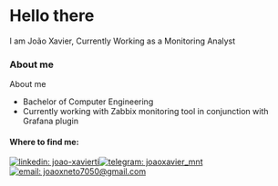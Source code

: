 # Hello there

<p>
  I am João Xavier, Currently Working as a Monitoring Analyst
</p>

### About me

About me

- Bachelor of Computer Engineering 
- Currently working with Zabbix monitoring tool in conjunction with Grafana plugin 

#### Where to find me:

[![linkedin: joao-xavierti](https://img.shields.io/badge/linkedin-0077B5?&style=for-the-badge&logo=linkedin)](https://www.linkedin.com/in/joao-xavierti/)[![telegram: joaoxavier_mnt](https://img.shields.io/badge/telegram-2CA5E0?&style=for-the-badge&logo=telegram)](https://t.me/joaoxavier_mnt)[![email: joaoxneto7050@gmail.com](https://img.shields.io/badge/email-8B89CC?&style=for-the-badge&logo=protonmail&logoColor=FFF)](mailto:joaoxneto64@hotmail.com)
